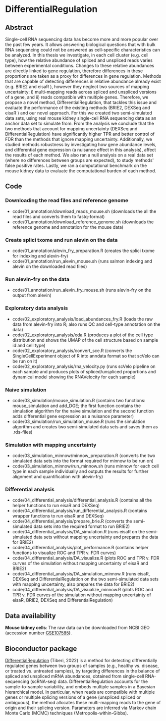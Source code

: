 # DifferentialRegulation

## Abstract
Single-cell RNA sequencing data has become more and more popular over the past few years. It allows answering biological questions that with bulk RNA sequencing could not be answered as cell-specific characteristics can be analyzed. In this thesis we investigate, in each cell cluster (e.g. cell type), how the relative abundance of spliced and unspliced reads varies between experimental conditions. Changes to these relative abundances are directly linked to gene regulation, therefore differences in these proportions are taken as a proxy for differences in gene regulation. Methods that are capable of detecting differences in relative abundance already exist (e.g. BRIE2 and eisaR ), however they neglect two sources of mapping uncertainty: i) multi-mapping reads across spliced and unspliced versions of a gene, and ii) reads compatible with multiple genes. Therefore, we propose a novel method, DifferentialRegulation, that tackles this issue and evaluate the performance of the existing methods (BRIE2, DEXSeq and eisaR ) and our novel approach.
For this we created two semi-simulated data sets, using real mouse kidney single-cell RNA sequencing data as an anchor data set to simulate from. From the analysis we conclude that the two methods that account for mapping uncertainty (DEXSeq and DifferentialRegulation) have significantly higher TPR and better control of FDR than the methods that ignore mapping uncertainty. Additionally, we studied methods robustness by investigating how gene abundance
levels, and differential gene expression (a nuisance effect in this analysis), affect the results of each method. We also ran a null analysis on a real data set (where no differences between groups are expected), to study methods' false positive rates. Lastly, we ran a computational benchmark on the mouse kidney data to evaluate the computational burden of each method.

## Code

### Downloading the read files and reference genome
-   code/01_annotation/download_reads_mouse.sh (downloads the all the read files and converts them to fastq-format)
-   code/01_annotation/download_reference_genome.sh (downloads the reference genome and annotation for the mouse data)

### Create splici txome and run alevin on the data
-   code/01_annotation/alevin_fry_preparation.R (creates the splici txome for indexing and alevin-fry)
-   code/01_annotation/run_alevin_mouse.sh (runs salmon indexing and alevin on the downloaded read files)

### Run alevin-fry on the data
-   code/01_annotation/run_alevin_fry_mouse.sh (runs alevin-fry on the output from alevin)

### Exploratory data analysis
- code/02_exploratory_analysis/load_abundances_fry.R (loads the raw data from alevin-fry into R; also runs QC and cell-type annotation on the data)
- code/02_exploratory_analysis/eda.R (produces a plot of the cell type distribution and shows the UMAP of the cell structure based on sample id and cell type)
- code/02_exploratory_analysis/convert_sce.R (converts the SingleCellExperiment object of R into anndata format so that scVelo can be run on it)
- code/02_exploratory_analysis/rna_velocity.py (runs scVelo pipeline on each sample and produces plots of spliced/unspliced proportions and dynamical model showing the RNAVelocity for each sample)

### Naive simulation
- code/03_simulation/mouse_simulation.R (contains two functions: mouse_simulation and add_DGE; the first function contains the simulation algorithm for the naive simulation and the second function adds differential gene expression as a nuisance parameter)
- code/03_simulation/run_simulation_mouse.R (runs the simulation algorithm and creates two semi-simulated data sets and saves them as .rds-files)

### Simulation with mapping uncertainty
- code/03_simulation_minnow/minnow_preparation.R (converts the two simulated data sets into the format required for minnow to be run on)
- code/03_simulation_minnow/run_minnow.sh (runs minnow for each cell type in each sample individually and outputs the results for further alignment and quantification with alevin-fry)

### Differential analysis
- code/04_differential_analysis/differential_analysis.R (contains all the helper functions to run eisaR and DEXSeq)
- code/04_differential_analysis/run_differential_analysis.R (contains wrapper functions to run eisaR and DEXSeq)
- code/04_differential_analysis/prepare_brie.R (converts the semi-simulated data sets into the required format to run BRIE2)
- code/04_differential_analysis/DA_simulation.R (runs eisaR on the semi-simulated data sets without mapping uncertainty and prepares the data for BRIE2)
- code/04_differential_analysis/plot_performance.R (contains helper functions to visualize ROC and TPR v. FDR curves)
- code/04_differential_analysis/DA_visualize.R (plots ROC and TPR v. FDR curves of the simulation without mapping uncertainty of eisaR and BRIE2)
- code/04_differential_analysis/DA_simulation_minnow.R (runs eisaR, DEXSeq and DifferentialRegulation on the two semi-simulated data sets with mapping uncertainty, also prepares the data for BRIE2)
- code/04_differential_analysis/DA_visualize_minnow.R (plots ROC and TPR v. FDR curves of the simulation without mapping uncertainty of eisaR, BRIE2, DEXSeq and DifferentialRegulation)

## Data availability

**Mouse kidney cells**: The raw data can be downloaded from NCBI GEO (accession number [GSE107585](https://www.ncbi.nlm.nih.gov/geo/query/acc.cgi?acc=GSE107585)).

## Bioconductor package

[DifferentialRegulation](https://bioconductor.org/packages/release/bioc/html/DifferentialRegulation.html) (Tiberi, 2022) is a method for detecting differentially regulated genes between two groups of samples (e.g., healthy vs. disease, or treated vs. untreated samples), by targeting differences in the balance of spliced and unspliced mRNA abundances, obtained from single-cell RNA-sequencing (scRNA-seq) data. DifferentialRegulation accounts for the sample-to-sample variability, and embeds multiple samples in a Bayesian hierarchical model. In particular, when reads are compatible with multiple genes or multiple splicing versions of a gene (unspliced spliced or ambiguous), the method allocates these multi-mapping reads to the gene of origin and their splicing version. Parameters are inferred via Markov chain Monte Carlo (MCMC) techniques (Metropolis-within-Gibbs).
